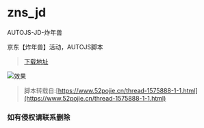 # zns_jd
AUTOJS-JD-炸年兽

京东【炸年兽】活动，AUTOJS脚本

> [下载地址](https://github.com/x-dr/zns_jd/releases)

![效果](https://user-images.githubusercontent.com/79109673/149649960-42bc3306-5260-4fdc-b08d-18a8b16aa32e.png)


> 脚本转载自:[https://www.52pojie.cn/thread-1575888-1-1.html](https://www.52pojie.cn/thread-1575888-1-1.html) 




### 如有侵权请联系删除
